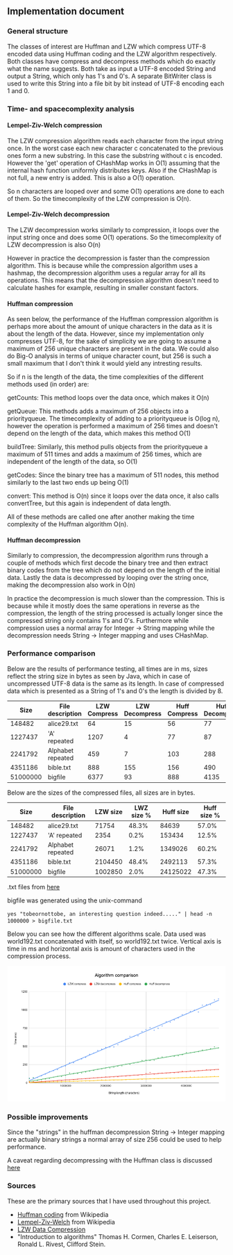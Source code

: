 ## Implementation document

### General structure

The classes of interest are Huffman and LZW which compress UTF-8 encoded data using Huffman coding and the LZW algorithm respectively. 
Both classes have compress and decompress methods which do exactly what the name suggests. Both take as input a UTF-8 encoded String and output
a String, which only has 1's and 0's. A separate BitWriter class is used to write this String into a file bit by bit instead of 
UTF-8 encoding each 1 and 0.

### Time- and spacecomplexity analysis

#### Lempel-Ziv-Welch compression

The LZW compression algorithm reads each character from the input string once. In the worst case each new character c concatenated to the previous ones
form a new substring. In this case the substring without c is encoded. However the 'get' operation of CHashMap works in O(1) assuming that the internal hash function uniformly distributes keys. Also if the CHashMap is not full, a new entry is added. This is also a O(1) operation.

So n characters are looped over and some O(1) operations are done to each of them. So the timecomplexity of the LZW compression is O(n).

#### Lempel-Ziv-Welch decompression

The LZW decompression works similarly to compression, it loops over the input string once and does some O(1) operations. So the timecomplexity of LZW decompression is also O(n)

However in practice the decompression is faster than the compression algorithm. This is because while the compression algorithm uses a hashmap, the decompression algorithm uses a regular array for all its operations. This means that the decompression algorithm doesn't need to calculate hashes for example, resulting in smaller constant factors.

#### Huffman compression

As seen below, the performance of the Huffman compression algorithm is perhaps more about the amount of unique characters in the data as it is about the
length of the data. However, since my implementation only compresses UTF-8, for the sake of simplicity we are going to assume a maximum of 256 unique characters
are present in the data. We could also do Big-O analysis in terms of unique character count, but 256 is such a small maximum that I don't think it would yield any intresting results.

So if n is the length of the data, the time complexities of the different methods used (in order) are:

getCounts: This method loops over the data once, which makes it O(n)

getQueue: This methods adds a maximum of 256 objects into a priorityqueue. The timecomplexity of adding to a priorityqueue is O(log n), however the operation is performed a maximum of 256 times and doesn't depend on the length of the data, which makes this method O(1)

buildTree: Similarly, this method pulls objects from the priorityqueue a maximum of 511 times and adds a maximum of 256 times, which are independent of the length of the data, so O(1)

getCodes: Since the binary tree has a maximum of 511 nodes, this method similarly to the last two ends up being O(1)

convert: This method is O(n) since it loops over the data once, it also calls convertTree, but this again is independent of data length.

All of these methods are called one after another making the time complexity of the Huffman algorithm O(n). 

#### Huffman decompression

Similarly to compression, the decompression algorithm runs through a couple of methods which first decode the binary tree and then extract binary codes from the tree which do not depend on the length of the initial data. Lastly the data is decompressed by looping over the string once, making the decompression also work in O(n)

In practice the decompression is much slower than the compression. This is because while it mostly does the same operations in reverse as the compression, the length of the string processed is actually longer since the compressed string only contains 1's and 0's. Furthermore while compression uses a normal array for Integer -> String mapping while the decompression needs String -> Integer mapping and uses CHashMap. 

### Performance comparison

Below are the results of performance testing, all times are in ms, sizes reflect the string size in bytes as seen by Java,
which in case of uncompressed UTF-8 data is the same as its length.
In case of compressed data which is presented as a String of 1's and 0's the length is divided by 8.


| Size      | File description | LZW Compress | LZW Decompress | Huff Compress | Huff Decompress |
|-----------|------------------|--------------|----------------|---------------|-----------------|
| 148482    | alice29.txt      | 64           | 15             | 56            | 77              |
| 1227437   | 'A' repeated     | 1207         | 4              | 77            | 87              |
| 2241792   | Alphabet repeated| 459          | 7              | 103           | 288             |
| 4351186   | bible.txt        | 888          | 155            | 156           | 490             |
| 51000000  | bigfile          | 6377         | 93             | 888           | 4135            |

Below are the sizes of the compressed files, all sizes are in bytes.

| Size      | File description | LZW size | LWZ size % | Huff size | Huff size % |
|-----------|------------------|----------|------------|-----------|-------------|
| 148482    | alice29.txt      | 71754    | 48.3%      | 84639     | 57.0%       |
| 1227437   | 'A' repeated     | 2354     | 0.2%       | 153434    | 12.5%       |
| 2241792   | Alphabet repeated| 26071    | 1.2%       | 1349026   | 60.2%       |
| 4351186   | bible.txt        | 2104450  | 48.4%      | 2492113   | 57.3%       |
| 51000000  | bigfile          | 1002850  | 2.0%       | 24125022  | 47.3%       |


.txt files from [here](https://corpus.canterbury.ac.nz/descriptions/#cantrbry)

bigfile was generated using the unix-command
```
yes "tobeornottobe, an interesting question indeed....." | head -n 1000000 > bigfile.txt
```

Below you can see how the different algorithms scale. Data used was world192.txt concatenated with itself, so world192.txt twice. Vertical axis is time in ms and horizontal axis is amount of characters used in the compression process.

![results](https://github.com/Henri0088/File-Compression/blob/main/Documentation/Algorithm%20comparison.png)


### Possible improvements

Since the "strings" in the huffman decompression String -> Integer mapping are actually binary strings a normal array of size 256 could be used to help performance.

A caveat regarding decompressing with the Huffman class is discussed [here](https://github.com/Henri0088/File-Compression/blob/main/Documentation/Output.md)

### Sources

These are the primary sources that I have used throughout this project.

* [Huffman coding](https://en.wikipedia.org/wiki/Huffman_coding) from Wikipedia
* [Lempel-Ziv-Welch](https://en.wikipedia.org/wiki/Lempel%E2%80%93Ziv%E2%80%93Welch) from Wikipedia
* [LZW Data Compression](https://www2.cs.duke.edu/csed/curious/compression/lzw.html)
* "Introduction to algorithms" Thomas H. Cormen, Charles E. Leiserson, Ronald L. Rivest, Clifford Stein.
